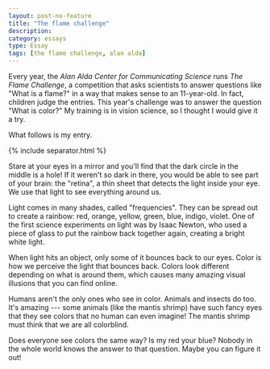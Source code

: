 ```yaml
---
layout: post-no-feature
title: "The flame challenge"
description:
category: essays
type: Essay
tags: [the flame challenge, alan alda]
---
```


Every year, the *Alan Alda Center for Communicating Science* runs *The Flame Challenge*, a competition that asks scientists to answer questions like "What is a flame?" in a way that makes sense to an 11-year-old. In fact, children judge the entries. This year's challenge was to answer the question "What is color?" My training is in vision science, so I thought I would give it a try.

What follows is my entry.

{% include separator.html %}

Stare at your eyes in a mirror and you'll find that the dark circle in the middle is a hole! If it weren't so dark in there, you would be able to see part of your brain: the "retina", a thin sheet that detects the light inside your eye. We use that light to see everything around us.

Light comes in many shades, called "frequencies". They can be spread out to create a rainbow: red, orange, yellow, green, blue, indigo, violet. One of the first science experiments on light was by Isaac Newton, who used a piece of glass to put the rainbow back together again, creating a bright white light.

When light hits an object, only some of it bounces back to our eyes. Color is how we perceive the light that bounces back. Colors look different depending on what is around them, which causes many amazing visual illusions that you can find online.

Humans aren't the only ones who see in color. Animals and insects do too. It's amazing --- some animals (like the mantis shrimp) have such fancy eyes that they see colors that no human can even imagine! The mantis shrimp must think that we are all colorblind.

Does everyone see colors the same way? Is my red your blue? Nobody in the whole world knows the answer to that question. Maybe you can figure it out!
